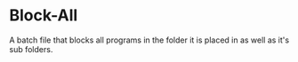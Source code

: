 # Block-All
A batch file that blocks all programs in the folder it is placed in as well as it's sub folders.
